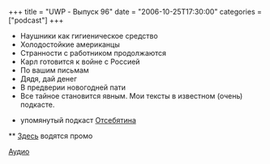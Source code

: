 +++
title = "UWP - Выпуск 96"
date = "2006-10-25T17:30:00"
categories = ["podcast"]
+++


- Наушники как гигиеническое средство
- Холодостойкие американцы
- Странности с работником продолжаются
- Карл готовится к войне с Россией
- По вашим письмам
- Дядя, дай денег
- В предверии новогодней пати
- Все тайное становится явным. Мои тексты в известном (очень) подкасте.


* упомянутый подкаст [Отсебятина](http://otsebyatina.rpod.ru/)

** [Здесь](http://groups-beta.google.com/group/promo-ruaudio) водятся промо

[Аудио](https://podcast.umputun.com/media/ump_podcast96.mp3)
<audio src="https://podcast.umputun.com/media/ump_podcast96.mp3" preload="none">
